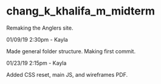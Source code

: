 # chang_k_khalifa_m_midterm

Remaking the Anglers site.

01/09/19 2:30pm - Kayla 

Made general folder structure. Making first commit. 

01/23/19 2:15pm - Kayla

Added CSS reset, main JS, and wireframes PDF.
